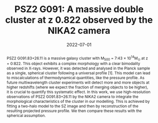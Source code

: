 ---
title: "PSZ2 G091: A massive double cluster at z   0.822 observed by the NIKA2 camera"
collection: "publications"
category: "co_procs"
permalink: /publications/2022EPJWC25700003A
link: https://ui.adsabs.harvard.edu/abs/2022EPJWC.25700003A/abstract
date: 2022-07-01
venue: "mm Universe @ NIKA2 - Observing the mm Universe with the NIKA2 Camera"
citation: "Artis, E., Adam, R., Ade, P., et al. (2022), mm Universe @ NIKA2 - Observing the mm Universe with the NIKA2 Camera, 257, 00003."
abstract: "PSZ2 G091.83+26.11 is a massive galaxy cluster with M<SUB>500</SUB> = 7:43 × 10<SUP>14</SUP>M<SUB>⊙</SUB> at z = 0:822. This object exhibits a complex morphology with a clear bimodality observed in X-rays. However, it was detected and analysed in the Planck sample as a single, spherical cluster following a universal profile [1]. This model can lead to miscalculations of thermodynamical quantities, like the pressure profile. As future multiwavelength cluster experiments will detect more and more objects at higher redshifts (where we expect the fraction of merging objects to be higher), it is crucial to quantify this systematic effect. In this work, we use high-resolution observations of PSZ2 G091.83+26.11 by the NIKA2 camera to integrate the morphological characteristics of the cluster in our modelling. This is achieved by fitting a two-halo model to the SZ image and then by reconstruction of the resulting projected pressure profile. We then compare these results with the spherical assumption."
---